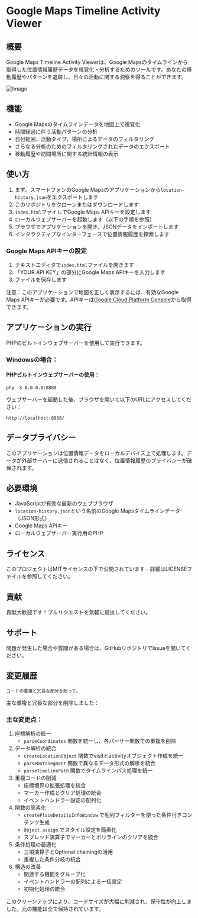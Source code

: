 # Google Maps Timeline Activity Viewer

## 概要
Google Maps Timeline Activity Viewerは、Google Mapsのタイムラインから取得した位置情報履歴データを視覚化・分析するためのツールです。あなたの移動履歴やパターンを追跡し、日々の活動に関する洞察を得ることができます。

![Image](https://github.com/user-attachments/assets/2e48a9c2-60ab-40d1-a0c2-d68a6621b2fb)

## 機能
- Google Mapsのタイムラインデータを地図上で視覚化
- 時間経過に伴う活動パターンの分析
- 日付範囲、活動タイプ、場所によるデータのフィルタリング
- さらなる分析のためのフィルタリングされたデータのエクスポート
- 移動履歴や訪問場所に関する統計情報の表示

## 使い方
1. まず、スマートフォンのGoogle Mapsのアプリケーションから`location-history.json`をエクスポートします
2. このリポジトリをクローンまたはダウンロードします
3. `index.html`ファイルでGoogle Maps APIキーを設定します
4. ローカルウェブサーバーを起動します（以下の手順を参照）
5. ブラウザでアプリケーションを開き、JSONデータをインポートします
6. インタラクティブなインターフェースで位置情報履歴を探索します

### Google Maps APIキーの設定
1. テキストエディタで`index.html`ファイルを開きます
2. 「YOUR API KEY」の部分にGoogle Maps APIキーを入力します
3. ファイルを保存します

注意：このアプリケーションで地図を正しく表示するには、有効なGoogle Maps APIキーが必要です。APIキーは[Google Cloud Platform Console](https://console.cloud.google.com/)から取得できます。

## アプリケーションの実行
PHPのビルトインウェブサーバーを使用して実行できます。

### Windowsの場合：

#### PHPビルトインウェブサーバーの使用：
```
php -S 0.0.0.0:8888
```

ウェブサーバーを起動した後、ブラウザを開いて以下のURLにアクセスしてください：
```
http://localhost:8888/
```

## データプライバシー
このアプリケーションは位置情報データをローカルデバイス上で処理します。データが外部サーバーに送信されることはなく、位置情報履歴のプライバシーが確保されます。

## 必要環境
- JavaScriptが有効な最新のウェブブラウザ
- `location-history.json`という名前のGoogle Mapsタイムラインデータ（JSON形式）
- Google Maps APIキー
- ローカルウェブサーバー実行用のPHP

## ライセンス
このプロジェクトはMITライセンスの下で公開されています - 詳細はLICENSEファイルを参照してください。

## 貢献
貢献大歓迎です！プルリクエストを気軽に提出してください。

## サポート
問題が発生した場合や質問がある場合は、GitHubリポジトリでIssueを開いてください。

## 変更履歴
```
コードの重複と冗長な部分を削って。
```

主な重複と冗長な部分を削除しました：

### 主な変更点：
1. 座標解析の統一
    * `parseCoordinates` 関数を統一し、各パーサー関数での重複を削除
2. データ解析の統合
    * `createLocationObject` 関数でvisitとactivityオブジェクト作成を統一
    * `parseDataSegment` 関数で異なるデータ形式の解析を統合
    * `parseTimelinePath` 関数でタイムラインパス処理を統一
3. 重複コードの削減
    * 座標境界の拡張処理を統合
    * マーカー作成とクリア処理の統合
    * イベントハンドラー設定の配列化
4. 関数の簡素化
    * `createPlaceDetailsInfoWindow` で配列フィルターを使った条件付きコンテンツ生成
    * `Object.assign` でスタイル設定を簡素化
    * スプレッド演算子でマーカーとポリラインのクリアを統合
5. 条件処理の最適化
    * 三項演算子とOptional chainingの活用
    * 重複した条件分岐の統合
6. 構造の改善
    * 関連する機能をグループ化
    * イベントハンドラーの配列による一括設定
    * 初期化処理の統合

このクリーンアップにより、コードサイズが大幅に削減され、保守性が向上しました。元の機能は全て保持されています。

